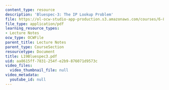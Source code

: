 ```yaml
---
content_type: resource
description: 'Bluespec-3: The IP Lookup Problem'
file: https://ol-ocw-studio-app-production.s3.amazonaws.com/courses/6-827-multithreaded-parallelism-languages-and-compilers-fall-2002/aa8615ff7831254fe2b9876071d9573c_L19Bluespec3.pdf
file_type: application/pdf
learning_resource_types:
- Lecture Notes
ocw_type: OCWFile
parent_title: Lecture Notes
parent_type: CourseSection
resourcetype: Document
title: L19Bluespec3.pdf
uid: aa8615ff-7831-254f-e2b9-876071d9573c
video_files:
  video_thumbnail_file: null
video_metadata:
  youtube_id: null
---
```

